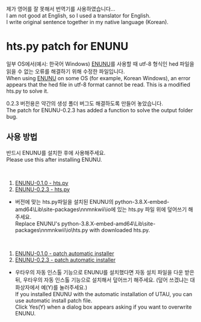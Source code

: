 제가 영어를 잘 못해서 번역기를 사용하였습니다...   
I am not good at English, so I used a translator for English.   
I write original sentence together in my native language (Korean).   



# hts.py patch for ENUNU

일부 OS에서(예시: 한국어 Windows) [ENUNU](https://github.com/oatsu-gh/ENUNU)를 사용할 때 utf-8 형식인 hed 파일을 읽을 수 없는 오류를 해결하기 위해 수정한 파일입니다.   
When using [ENUNU](https://github.com/oatsu-gh/ENUNU) on some OS (for example, Korean Windows), an error appears that the hed file in utf-8 format cannot be read. This is a modified hts.py to solve it.   
    
    
0.2.3 버전용은 약간의 생성 폴더 버그도 해결하도록 만들어 놓았습니다.   
The patch for ENUNU-0.2.3 has added a function to solve the output folder bug.   
    



## 사용 방법

반드시 ENUNU를 설치한 후에 사용해주세요.   
Please use this after installing ENUNU.   

<br/>

1. [ENUNU-0.1.0 - hts.py](https://github.com/Aniana0/htspy_patch_for_ENUNU/releases/download/0.1.0/htspyOnly.zip)
2. [ENUNU-0.2.3 - hts.py](https://github.com/Aniana0/htspy_patch_for_ENUNU/releases/download/0.2.3/htspyOnly.zip)

* 버전에 맞는 hts.py파일을 설치된 ENUNU의 python-3.8.X-embed-amd64\Lib\site-packages\nnmnkwii\io에 있는 hts.py 파일 위에 덮어쓰기 해주세요.   
  Replace ENUNU's python-3.8.X-embed-amd64\Lib\site-packages\nnmnkwii\io\hts.py with downloaded hts.py.
  
<br/>

1. [ENUNU-0.1.0 - patch automatic installer](https://github.com/Aniana0/htspy_patch_for_ENUNU/releases/download/0.1.0/ENUNU-0.1.0_patch.zip)   
2. [ENUNU-0.2.3 - patch automatic installer](https://github.com/Aniana0/htspy_patch_for_ENUNU/releases/download/0.2.3/ENUNU-0.2.3_patch.zip)     

* 우타우의 자동 인스톨 기능으로 ENUNU를 설치했다면 자동 설치 파일을 다운 받은 뒤, 우타우의 자동 인스톨 기능으로 설치해서 덮어쓰기 해주세요. (덮어 쓰겠냐는 대화상자에서 예(Y)를 눌러주세요.)    
  If you installed ENUNU with the automatic installation of UTAU, you can use automatic install patch file.   
  Click Yes(Y) when a dialog box appears asking if you want to overwrite ENUNU.
